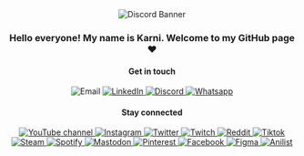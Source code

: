 <div align="center">
  <img alt="Discord Banner" src="https://github.com/user-attachments/assets/f6670680-744e-4066-8aa5-1def885cc5cf">
  <h3>Hello everyone! My name is Karni. Welcome to my GitHub page❤️</h3>
</div>

<div align="center">
  <h4>Get in touch</h4>
</div>
<p align="center">
  <img alt="Email" src="https://img.shields.io/badge/gmail-karnikaavelumani%40gmail.com-%23EA4335?logo=gmail&link=copy">
  <a href="https://www.linkedin.com/in/karnivelu/">
		<img alt="LinkedIn" src="https://img.shields.io/badge/linkedin-karnivelu-%230A66C2?logo=linkedin">
	</a>
  <a href="demonicgoat">
		<img alt="Discord" src="https://img.shields.io/badge/discord-demonicgoat-%235865F2?logo=discord">
	</a>
  <a href="7146092078">
		<img alt="Whatsapp" src="https://img.shields.io/badge/whatsapp-714--609--2078-%2325D366?logo=whatsapp">
	</a>
	<br>
</p>

<div align="center">
  <h4>Stay connected</h4>
</div>
<p align="center">
	<a href="https://www.youtube.com/@karnikaavelumani">
		<img alt="YouTube channel" src="https://img.shields.io/badge/youtube-%23FF0000?logo=youtube&logoColor=white">
	</a>
  <a href="https://www.instagram.com/karnikaavelumani/">
    <img alt="Instagram" src="https://img.shields.io/badge/instagram-%23E4405F?logo=instagram&logoColor=white">
	</a>
  <a href="https://twitter.com/_karbas_">
    <img alt="Twitter" src="https://img.shields.io/badge/twitter-%23000000?logo=x&logoColor=white">
	</a>
  <a href="https://www.twitch.tv/demonicgoat_">
    <img alt="Twitch" src="https://img.shields.io/badge/twitch-%239146FF?logo=twitch&logoColor=white">
	</a>
  <a href="https://www.reddit.com/user/Demonic__Goat">
    <img alt="Reddit" src="https://img.shields.io/badge/reddit-%23FF4500?logo=reddit&logoColor=white">
	</a>
  <a href="https://www.tiktok.com/@demonic__goat">
    <img alt="Tiktok" src="https://img.shields.io/badge/tiktok-%23C32C7F?logo=tiktok&logoColor=white">
	</a>
  <a href="https://steamcommunity.com/profiles/76561198984620628">
    <img alt="Steam" src="https://img.shields.io/badge/steam-%231b2838?logo=steam&logoColor=white">
	</a>
  <a href="https://open.spotify.com/user/karnivelu">
    <img alt="Spotify" src="https://img.shields.io/badge/spotify-%231DB954?logo=spotify&logoColor=white">
	</a>
  <a href="https://mastodon.social/@demonicgoat">
    <img alt="Mastodon" src="https://img.shields.io/badge/mastodon-%236364FF?logo=mastodon&logoColor=white">
	</a>
  <a href="https://www.pinterest.com/karnivelu/">
    <img alt="Pinterest" src="https://img.shields.io/badge/pinterest-%23BD081C?logo=pinterest&logoColor=white">
	</a>
  <a href="https://www.facebook.com/karnikaa.velumani">
    <img alt="Facebook" src="https://img.shields.io/badge/facebook-%230866FF?logo=facebook&logoColor=white">
	</a>
  <a href="https://www.figma.com/@karni">
    <img alt="Figma" src="https://img.shields.io/badge/figma-%23F24E1E?logo=figma&logoColor=white">
	</a>
  <a href="https://anilist.co/user/DemonicGoat/">
    <img alt="Anilist" src="https://img.shields.io/badge/anilist-%2302A9FF?logo=anilist&logoColor=white">
	</a>
	<br>
</p>
